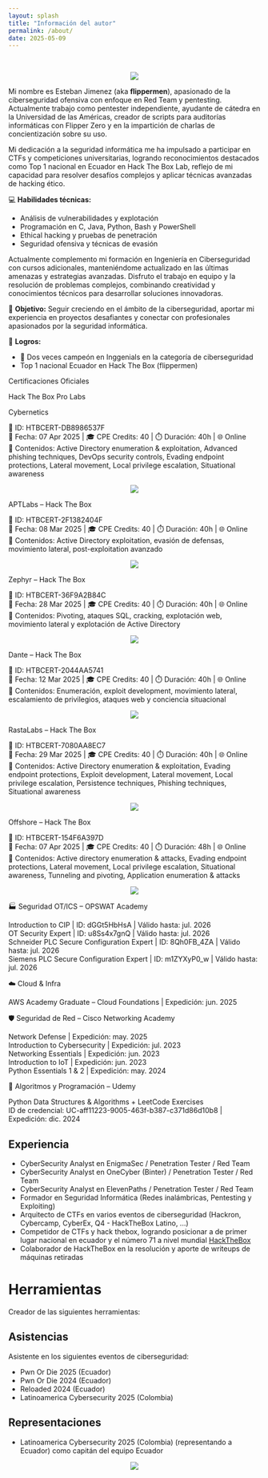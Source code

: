 ```yaml
---
layout: splash
title: "Información del autor"
permalink: /about/
date: 2025-05-09
---
```


<br>

<p align="center">
<img src="/assets/images/about/photo-portada.jpg">
</p> 

Mi nombre es Esteban Jimenez (aka **flippermen**), apasionado de la ciberseguridad ofensiva con enfoque en Red Team y pentesting. Actualmente trabajo como pentester independiente, ayudante de cátedra en la Universidad de las Américas, creador de scripts para auditorías informáticas con Flipper Zero y en la impartición de charlas de concientización sobre su uso.

Mi dedicación a la seguridad informática me ha impulsado a participar en CTFs y competiciones universitarias, logrando reconocimientos destacados como Top 1 nacional en Ecuador en Hack The Box Lab, reflejo de mi capacidad para resolver desafíos complejos y aplicar técnicas avanzadas de hacking ético.

💻 **Habilidades técnicas:**
- Análisis de vulnerabilidades y explotación
- Programación en C, Java, Python, Bash y PowerShell
- Ethical hacking y pruebas de penetración
- Seguridad ofensiva y técnicas de evasión

Actualmente complemento mi formación en Ingeniería en Ciberseguridad con cursos adicionales, manteniéndome actualizado en las últimas amenazas y estrategias avanzadas. Disfruto el trabajo en equipo y la resolución de problemas complejos, combinando creatividad y conocimientos técnicos para desarrollar soluciones innovadoras.

📌 **Objetivo:**
Seguir creciendo en el ámbito de la ciberseguridad, aportar mi experiencia en proyectos desafiantes y conectar con profesionales apasionados por la seguridad informática.

🏅 **Logros:**
- 🥇 Dos veces campeón en Inggenials en la categoría de ciberseguridad
- Top 1 nacional Ecuador en Hack The Box (flippermen)

Certificaciones Oficiales

Hack The Box Pro Labs

Cybernetics  

📌 ID: HTBCERT-DB8986537F  
📅 Fecha: 07 Apr 2025 | 🎓 CPE Credits: 40 | ⏱️ Duración: 40h | 🌐 Online  
🔎 Contenidos: Active Directory enumeration & exploitation, Advanced phishing techniques, DevOps security controls, Evading endpoint protections, Lateral movement, Local privilege escalation, Situational awareness

<p align="center">
<img src="/assets/images/about/Cybernetics.jpg">
</p> 

APTLabs – Hack The Box  

📌 ID: HTBCERT-2F1382404F  
📅 Fecha: 08 Mar 2025 | 🎓 CPE Credits: 40 | ⏱️ Duración: 40h | 🌐 Online  
🔎 Contenidos: Active Directory exploitation, evasión de defensas, movimiento lateral, post-exploitation avanzado

<p align="center">
<img src="/assets/images/about/aptlabs.jpg">
</p> 


Zephyr – Hack The Box  

📌 ID: HTBCERT-36F9A2B84C  
📅 Fecha: 28 Mar 2025 | 🎓 CPE Credits: 40 | ⏱️ Duración: 40h | 🌐 Online  
🔎 Contenidos: Pivoting, ataques SQL, cracking, explotación web, movimiento lateral y explotación de Active Directory

<p align="center">
<img src="/assets/images/about/Zephyr.jpg">
</p> 


Dante – Hack The Box  

📌 ID: HTBCERT-2044AA5741  
📅 Fecha: 12 Mar 2025 | 🎓 CPE Credits: 40 | ⏱️ Duración: 40h | 🌐 Online  
🔎 Contenidos: Enumeración, exploit development, movimiento lateral, escalamiento de privilegios, ataques web y conciencia situacional

<p align="center">
<img src="/assets/images/about/dante.jpg">
</p> 

RastaLabs – Hack The Box  

📌 ID: HTBCERT-7080AA8EC7  
📅 Fecha: 29 Mar 2025 | 🎓 CPE Credits: 40 | ⏱️ Duración: 40h | 🌐 Online  
🔎 Contenidos: Active Directory enumeration & exploitation, Evading endpoint protections, Exploit development, Lateral movement, Local privilege escalation, Persistence techniques, Phishing techniques, Situational awareness

<p align="center">
<img src="/assets/images/about/rastalab.jpg">
</p> 

Offshore – Hack The Box  

📌 ID: HTBCERT-154F6A397D  
📅 Fecha: 07 Apr 2025 | 🎓 CPE Credits: 40 | ⏱️ Duración: 48h | 🌐 Online  
🔎 Contenidos: Active directory enumeration & attacks, Evading endpoint protections, Lateral movement, Local privilege escalation, Situational awareness, Tunneling and pivoting, Application enumeration & attacks

<p align="center">
<img src="/assets/images/about/Offshore.jpg">
</p> 

🏭 Seguridad OT/ICS – OPSWAT Academy

Introduction to CIP | ID: dGGt5HbHsA | Válido hasta: jul. 2026  
OT Security Expert | ID: u8Ss4x7gnQ | Válido hasta: jul. 2026  
Schneider PLC Secure Configuration Expert | ID: 8Qh0FB_4ZA | Válido hasta: jul. 2026  
Siemens PLC Secure Configuration Expert | ID: m1ZYXyP0_w | Válido hasta: jul. 2026

☁️ Cloud & Infra

AWS Academy Graduate – Cloud Foundations | Expedición: jun. 2025

🛡️ Seguridad de Red – Cisco Networking Academy

Network Defense | Expedición: may. 2025  
Introduction to Cybersecurity | Expedición: jul. 2023  
Networking Essentials | Expedición: jun. 2023  
Introduction to IoT | Expedición: jun. 2023  
Python Essentials 1 & 2 | Expedición: may. 2024

🧮 Algoritmos y Programación – Udemy

Python Data Structures & Algorithms + LeetCode Exercises  
ID de credencial: UC-aff11223-9005-463f-b387-c371d86d10b8 | Expedición: dic. 2024

## Experiencia
- CyberSecurity Analyst en EnigmaSec / Penetration Tester / Red Team
- CyberSecurity Analyst en OneCyber (Binter) / Penetration Tester / Red Team
- CyberSecurity Analyst en ElevenPaths / Penetration Tester / Red Team
- Formador en Seguridad Informática (Redes inalámbricas, Pentesting y Exploiting)
- Arquitecto de CTFs en varios eventos de ciberseguridad (Hackron, Cybercamp, CyberEx, Q4 - HackTheBox Latino, ...)
- Competidor de CTFs y hack thebox, logrando posicionar a de primer lugar nacional en ecuador y el número 71 a nivel mundial [HackTheBox](https://hackthebox.eu)
- Colaborador de HackTheBox en la resolución y aporte de writeups de máquinas retiradas

# Herramientas
Creador de las siguientes herramientas:

## Asistencias
Asistente en los siguientes eventos de ciberseguridad:

- Pwn Or Die 2025 (Ecuador)
- Pwn Or Die 2024 (Ecuador)
- Reloaded 2024  (Ecuador)
- Latinoamerica Cybersecurity 2025 (Colombia)

## Representaciones

- Latinoamerica Cybersecurity 2025 (Colombia) (representando a Ecuador) como capitán del equipo Ecuador 

<p align="center">
<img src="/assets/images/about/representacion.jpg">
</p>